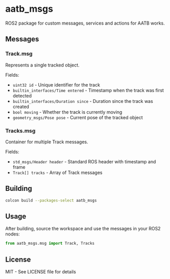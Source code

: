 # aatb_msgs

ROS2 package for custom messages, services and actions for AATB works.

## Messages

### Track.msg
Represents a single tracked object.

Fields:
- `uint32 id` - Unique identifier for the track
- `builtin_interfaces/Time entered` - Timestamp when the track was first detected
- `builtin_interfaces/Duration since` - Duration since the track was created
- `bool moving` - Whether the track is currently moving
- `geometry_msgs/Pose pose` - Current pose of the tracked object

### Tracks.msg
Container for multiple Track messages.

Fields:
- `std_msgs/Header header` - Standard ROS header with timestamp and frame
- `Track[] tracks` - Array of Track messages

## Building

```bash
colcon build --packages-select aatb_msgs
```

## Usage

After building, source the workspace and use the messages in your ROS2 nodes:

```python
from aatb_msgs.msg import Track, Tracks
```

## License

MIT - See LICENSE file for details